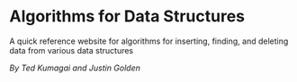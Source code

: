 # Algorithms for Data Structures

A quick reference website for algorithms for inserting, finding, and deleting data from various data structures

*By Ted Kumagai and Justin Golden*
